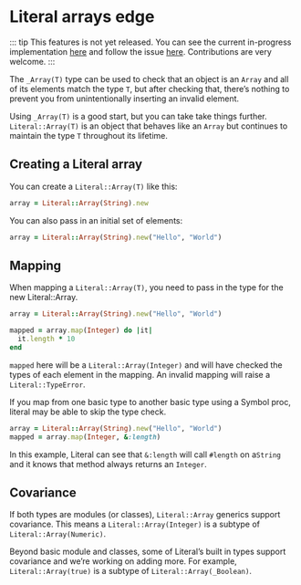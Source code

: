 # Literal arrays <Badge type="warning">edge</Badge>

::: tip
This features is not yet released. You can see the current in-progress implementation [here](https://github.com/joeldrapper/literal/blob/main/lib/literal/array.rb) and follow the issue [here](https://github.com/joeldrapper/literal/issues/134). Contributions are very welcome.
:::

The `_Array(T)` type can be used to check that an object is an `Array` and all of its elements match the type `T`, but after checking that, there’s nothing to prevent you from unintentionally inserting an invalid element.

Using `_Array(T)` is a good start, but you can take take things further. `Literal::Array(T)` is an object that behaves like an `Array` but continues to maintain the type `T` throughout its lifetime.

## Creating a Literal array

You can create a `Literal::Array(T)` like this:

```ruby
array = Literal::Array(String).new
```

You can also pass in an initial set of elements:

```ruby
array = Literal::Array(String).new("Hello", "World")
```

## Mapping

When mapping a `Literal::Array(T)`, you need to pass in the type for the new Literal::Array.

```ruby
array = Literal::Array(String).new("Hello", "World")

mapped = array.map(Integer) do |it|
  it.length * 10
end
```

`mapped` here will be a `Literal::Array(Integer)` and will have checked the types of each element in the mapping. An invalid mapping will raise a `Literal::TypeError`.

If you map from one basic type to another basic type using a Symbol proc, literal may be able to skip the type check.

```ruby
array = Literal::Array(String).new("Hello", "World")
mapped = array.map(Integer, &:length)
```

In this example, Literal can see that `&:length` will call `#length` on a`String` and it knows that method always returns an `Integer`.

## Covariance

If both types are modules (or classes), `Literal::Array` generics support covariance. This means a `Literal::Array(Integer)` is a subtype of `Literal::Array(Numeric)`.

Beyond basic module and classes, some of Literal’s built in types support covariance and we’re working on adding more. For example, `Literal::Array(true)` is a subtype of `Literal::Array(_Boolean)`.
